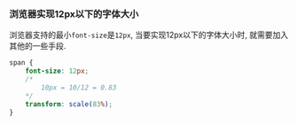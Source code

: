 ### 浏览器实现12px以下的字体大小

浏览器支持的最小`font-size`是`12px`, 当要实现12px以下的字体大小时, 就需要加入其他的一些手段.

```css
span {
    font-size: 12px;
    /* 
        10px = 10/12 = 0.83
    */
    transform: scale(83%);
}
```